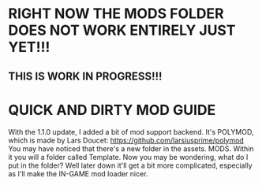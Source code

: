 # RIGHT NOW THE MODS FOLDER DOES NOT WORK ENTIRELY JUST YET!!!
## THIS IS WORK IN PROGRESS!!!

# QUICK AND DIRTY MOD GUIDE

With the 1.1.0 update, I added a bit of mod support backend.
It's POLYMOD, which is made by Lars Doucet: https://github.com/larsiusprime/polymod
You may have noticed that there's a new folder in the assets. MODS. Within it you will a folder called Template.
Now you may be wondering, what do I put in the folder? Well later down it'll get a bit more complicated, especially as I'll make the IN-GAME mod loader nicer.